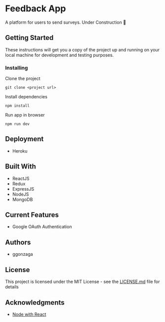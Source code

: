 # Feedback App

A platform for users to send surveys. Under Construction 🚧

## Getting Started

These instructions will get you a copy of the project up and running on your local machine for development and testing purposes.

### Installing

Clone the project
```
git clone <project url>
```

Install dependencies
```
npm install
```

Run app in browser
```
npm run dev
```

## Deployment

* Heroku

## Built With

* ReactJS
* Redux
* ExpressJS
* NodeJS
* MongoDB

## Current Features

* Google OAuth Authentication

## Authors

* ggonzaga

## License

This project is licensed under the MIT License - see the [LICENSE.md](LICENSE.md) file for details

## Acknowledgments

* [Node with React](https://www.udemy.com/course/node-with-react-fullstack-web-development/)
